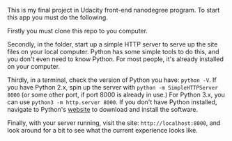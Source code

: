 This is my final project in Udacity front-end nanodegree program. To start this app you must do the following.

Firstly you must clone this repo to you computer.

Secondly, in the folder, start up a simple HTTP server to serve up the site files on your local computer. Python has some simple tools to do this, and you don't even need to know Python. For most people, it's already installed on your computer.

Thirdly, in a terminal, check the version of Python you have: `python -V`. If you have Python 2.x, spin up the server with `python -m SimpleHTTPServer 8000` (or some other port, if port 8000 is already in use.) For Python 3.x, you can use `python3 -m http.server 8000`. If you don't have Python installed, navigate to Python's [website](https://www.python.org/) to download and install the software.

Finally, with your server running, visit the site: `http://localhost:8000`, and look around for a bit to see what the current experience looks like.



